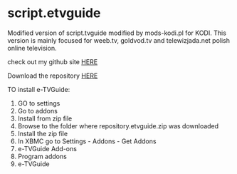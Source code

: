 # script.etvguide
Modified version of script.tvguide modified by mods-kodi.pl for KODI. This version is mainly focused for weeb.tv, goldvod.tv and telewizjada.net polish online television.


check out my github site [HERE](http://en0x.github.io/script.etvguide/)


Download the repository [HERE](https://github.com/en0x/script.etvguide/blob/master/zip/repository.etvguide/repository.etvguide-1.0.5.zip?raw=true)

TO install e-TVGuide:

1. GO to settings
2. Go to addons
3. Install from zip file
4. Browse to the folder where repository.etvguide.zip was downloaded
5. Install the zip file
6. In XBMC go to Settings - Addons - Get Addons
7. e-TVGuide Add-ons
8. Program addons
9. e-TVGuide



